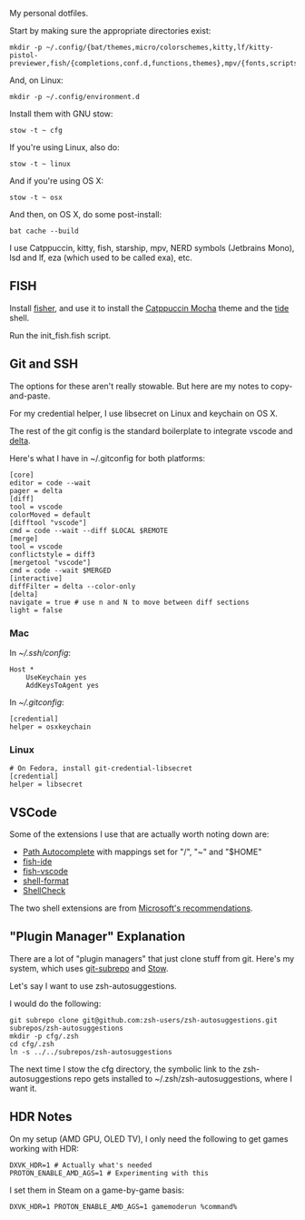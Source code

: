 My personal dotfiles.

Start by making sure the appropriate directories exist:

    mkdir -p ~/.config/{bat/themes,micro/colorschemes,kitty,lf/kitty-pistol-previewer,fish/{completions,conf.d,functions,themes},mpv/{fonts,scripts},xplr/plugins,~/.local/share/mc/skins/mc}

And, on Linux:

    mkdir -p ~/.config/environment.d

Install them with GNU stow:

    stow -t ~ cfg

If you're using Linux, also do:

    stow -t ~ linux

And if you're using OS X:

    stow -t ~ osx

And then, on OS X, do some post-install:

    bat cache --build

I use Catppuccin, kitty, fish, starship, mpv, NERD symbols (Jetbrains Mono), lsd and lf, eza (which used to be called exa), etc.

## FISH

Install [fisher](https://github.com/jorgebucaran/fisher), and use it to install the [Catppuccin Mocha](https://github.com/catppuccin/fish) theme and the [tide](https://github.com/IlanCosman/tide) shell.

Run the init_fish.fish script.

## Git and SSH

The options for these aren't really stowable. But here are my notes to copy-and-paste.

For my credential helper, I use libsecret on Linux and keychain on OS X.

The rest of the git config is the standard boilerplate to integrate vscode and
[delta](https://github.com/dandavison/delta).

Here's what I have in ~/.gitconfig for both platforms:

    [core]
    editor = code --wait
    pager = delta
    [diff]
    tool = vscode
    colorMoved = default
    [difftool "vscode"]
    cmd = code --wait --diff $LOCAL $REMOTE
    [merge]
    tool = vscode
    conflictstyle = diff3
    [mergetool "vscode"]
    cmd = code --wait $MERGED
    [interactive]
    diffFilter = delta --color-only
    [delta]
    navigate = true # use n and N to move between diff sections
    light = false

### Mac

In *~/.ssh/config*:

    Host *
        UseKeychain yes
        AddKeysToAgent yes

In *~/.gitconfig*:

    [credential]
    helper = osxkeychain

### Linux

    # On Fedora, install git-credential-libsecret
    [credential]
    helper = libsecret

## VSCode

Some of the extensions I use that are actually worth noting down are:

* [Path Autocomplete](https://marketplace.visualstudio.com/items?itemName=ionutvmi.path-autocomplete) with mappings set for "/", "~" and "$HOME"
* [fish-ide](https://marketplace.visualstudio.com/items?itemName=lunaryorn.fish-ide)
* [fish-vscode](https://marketplace.visualstudio.com/items?itemName=skyapps.fish-vscode)
* [shell-format](https://marketplace.visualstudio.com/items?itemName=foxundermoon.shell-format)
* [ShellCheck](https://marketplace.visualstudio.com/items?itemName=timonwong.shellcheck)

The two shell extensions are from [Microsoft's recommendations](https://microsoft.github.io/code-with-engineering-playbook/code-reviews/recipes/bash/).

## "Plugin Manager" Explanation

There are a lot of "plugin managers" that just clone stuff from git. Here's my system, which uses [git-subrepo](https://github.com/ingydotnet/git-subrepo) and [Stow](https://www.gnu.org/software/stow/).

Let's say I want to use zsh-autosuggestions.

I would do the following:

    git subrepo clone git@github.com:zsh-users/zsh-autosuggestions.git subrepos/zsh-autosuggestions
    mkdir -p cfg/.zsh
    cd cfg/.zsh
    ln -s ../../subrepos/zsh-autosuggestions

The next time I stow the cfg directory, the symbolic link to the zsh-autosuggestions repo gets installed to ~/.zsh/zsh-autosuggestions, where I want it.

## HDR Notes

On my setup (AMD GPU, OLED TV), I only need the following to get games working with HDR:

    DXVK_HDR=1 # Actually what's needed
    PROTON_ENABLE_AMD_AGS=1 # Experimenting with this

I set them in Steam on a game-by-game basis:

    DXVK_HDR=1 PROTON_ENABLE_AMD_AGS=1 gamemoderun %command%